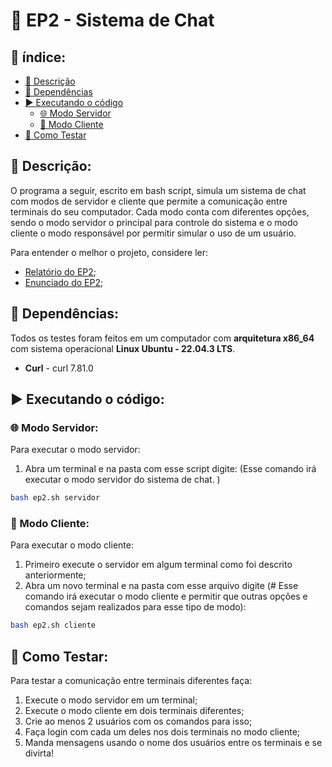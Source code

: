 # 💬 EP2 - Sistema de Chat 

## 📑 índice:

- [📄 Descrição](#-descrição)
- [🔗 Dependências](#-dependências)
- [▶️ Executando o código](#️-executando-o-código)
    - [🌐 Modo Servidor](#-modo-servidor)
    - [👤 Modo Cliente](#-modo-cliente)
- [🧪 Como Testar](#-como-testar)


## 📄 Descrição:
O programa a seguir, escrito em bash script, simula um sistema de chat com modos de servidor e cliente que permite a comunicação entre terminais do seu computador. Cada modo conta com diferentes opções, sendo o modo servidor o principal para controle do sistema e o modo cliente o modo responsável por permitir simular o uso de um usuário. 

Para entender o melhor o projeto, considere ler:
- [Relatório do EP2](https://github.com/Od4ir/MAC0216_Tecnicas_de_Programacao/blob/main/EP2/Relatorio_EP2.pdf);
- [Enunciado do EP2](https://github.com/Od4ir/MAC0216_Tecnicas_de_Programacao/blob/main/EP2/EP2_Enunciado.pdf);


## 🔗 Dependências:
Todos os testes foram feitos em um computador com **arquitetura x86_64** com sistema operacional **Linux Ubuntu - 22.04.3 LTS**.
- **Curl** - curl 7.81.0

## ▶️ Executando o código:
### 🌐 Modo Servidor:
Para executar o modo servidor:
1. Abra um terminal e na pasta com esse script digite: (Esse comando irá executar o modo servidor do sistema de chat.
)
```bash
bash ep2.sh servidor
```

### 👤 Modo Cliente:
Para executar o modo cliente:
1. Primeiro execute o servidor em algum terminal como foi descrito anteriormente;
2. Abra um novo terminal e na pasta com esse arquivo digite (# Esse comando irá executar o modo cliente e permitir que outras opções e comandos sejam realizados para esse tipo de modo):
```bash
bash ep2.sh cliente
```


## 🧪 Como Testar:
Para testar a comunicação entre terminais diferentes faça:
1. Execute o modo servidor em um terminal;
2. Execute o modo cliente em dois terminais diferentes;
3. Crie ao menos 2 usuários com os comandos para isso;
4. Faça login com cada um deles nos dois terminais no modo cliente;
5. Manda mensagens usando o nome dos usuários entre os terminais e se divirta!

